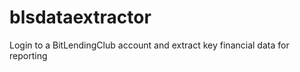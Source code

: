 blsdataextractor
================

Login to a BitLendingClub account and extract key financial data for reporting
